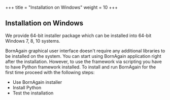 +++
title = "Installation on Windows"
weight = 10
+++

## Installation on Windows

We provide 64-bit installer package which can be installed into 64-bit Windows 7, 8, 10 systems.

BornAgain graphical user interface doesn't require any additional libraries to be installed on the system. You can start using BornAgain application right after the installation. However, to use the framework via scripting you have to have Python framework installed. To install and run BornAgain for the first time proceed with the following steps:

* Use BornAgain installer
* Install Python
* Test the installation
